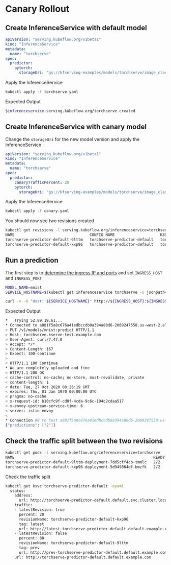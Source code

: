 # Canary Rollout

## Create InferenceService with default model

```yaml
apiVersion: "serving.kubeflow.org/v1beta1"
kind: "InferenceService"
metadata:
  name: "torchserve"
spec:
  predictor:
    pytorch:
      storageUri: "gs://kfserving-examples/models/torchserve/image_classifier"
```

Apply the InferenceService

```bash
kubectl apply -f torchserve.yaml
```

Expected Output

```bash
$inferenceservice.serving.kubeflow.org/torchserve created
```

## Create InferenceService with canary model

Change the `storageUri` for the new model version and apply the InferenceService

```yaml
apiVersion: "serving.kubeflow.org/v1beta1"
kind: "InferenceService"
metadata:
  name: "torchserve"
spec:
  predictor:
    canaryTrafficPercent: 20
    pytorch:
      storageUri: "gs://kfserving-examples/models/torchserve/image_classifier/v2"
```

Apply the InferenceService

```bash
kubectl apply -f canary.yaml
```

You should now see two revisions created

```bash
kubectl get revisions -l serving.kubeflow.org/inferenceservice=torchserve
NAME                                 CONFIG NAME                    K8S SERVICE NAME                     GENERATION   READY   REASON
torchserve-predictor-default-9lttm   torchserve-predictor-default   torchserve-predictor-default-9lttm   1            True
torchserve-predictor-default-kxp96   torchserve-predictor-default   torchserve-predictor-default-kxp96   2            True
```

## Run a prediction

The first step is to [determine the ingress IP and ports](../../../../../README.md#determine-the-ingress-ip-and-ports) and set `INGRESS_HOST` and `INGRESS_PORT`

```bash
MODEL_NAME=mnist
SERVICE_HOSTNAME=$(kubectl get inferenceservice torchserve -o jsonpath='{.status.url}' | cut -d "/" -f 3)

curl -v -H "Host: ${SERVICE_HOSTNAME}" http://${INGRESS_HOST}:${INGRESS_PORT}/v1/models/${MODEL_NAME}:predict -d @./mnist.json
```

Expected Output

```bash
*   Trying 52.89.19.61...
* Connected to a881f5a8c676a41edbccdb0a394a80d6-2069247558.us-west-2.elb.amazonaws.com (52.89.19.61) port 80 (#0)
> PUT /v1/models/mnist:predict HTTP/1.1
> Host: torchserve.kserve-test.example.com
> User-Agent: curl/7.47.0
> Accept: */*
> Content-Length: 167
> Expect: 100-continue
> 
< HTTP/1.1 100 Continue
* We are completely uploaded and fine
< HTTP/1.1 200 OK
< cache-control: no-cache; no-store, must-revalidate, private
< content-length: 1
< date: Tue, 27 Oct 2020 08:26:19 GMT
< expires: Thu, 01 Jan 1970 00:00:00 UTC
< pragma: no-cache
< x-request-id: b10cfc9f-cd0f-4cda-9c6c-194c2cdaa517
< x-envoy-upstream-service-time: 6
< server: istio-envoy
< 
* Connection #0 to host a881f5a8c676a41edbccdb0a394a80d6-2069247558.us-west-2.elb.amazonaws.com left intact
{"predictions": ["2"]}
```

## Check the traffic split between the two revisions

```bash
kubectl get pods -l serving.kubeflow.org/inferenceservice=torchserve
NAME                                                             READY   STATUS    RESTARTS   AGE
torchserve-predictor-default-9lttm-deployment-7dd5cff4cb-tmmlc   2/2     Running   0          21m
torchserve-predictor-default-kxp96-deployment-5d949864df-bmzfk   2/2     Running   0          20m
```

Check the traffic split

```bash
kubectl get ksvc torchserve-predictor-default -oyaml
  status:
    address:
      url: http://torchserve-predictor-default.default.svc.cluster.local
    traffic:
    - latestRevision: true
      percent: 20
      revisionName: torchserve-predictor-default-kxp96
      tag: latest
      url: http://latest-torchserve-predictor-default.default.example.com
    - latestRevision: false
      percent: 80
      revisionName: torchserve-predictor-default-9lttm
      tag: prev
      url: http://prev-torchserve-predictor-default.default.example.com
    url: http://torchserve-predictor-default.default.example.com
```
